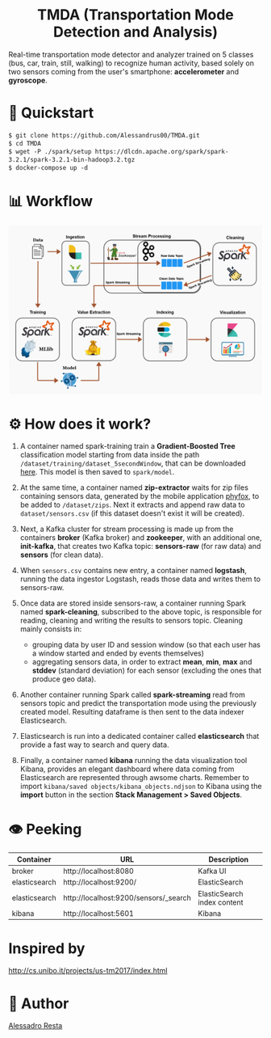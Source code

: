 <h1 align="center">TMDA (Transportation Mode Detection and Analysis)</h1>
<p>Real-time transportation mode detector and analyzer trained on 5 classes (bus, car, train, still, walking) to recognize human activity, based solely on two sensors coming from the user's smartphone: <b>accelerometer</b> and <b>gyroscope</b>. </p>

# 🚀 Quickstart
```shell
$ git clone https://github.com/Alessandrus00/TMDA.git
$ cd TMDA
$ wget -P ./spark/setup https://dlcdn.apache.org/spark/spark-3.2.1/spark-3.2.1-bin-hadoop3.2.tgz
$ docker-compose up -d
```

# 📊 Workflow 

<p align="center">
  <img src="./docs/workflow/WorkFlow.drawio.png" alt="workflow"/>
</p>

# ⚙️ How does it work?
1. A container named spark-training train a **Gradient-Boosted Tree** classification model starting from data inside the path `/dataset/training/dataset_5secondWindow`, that can be downloaded [here](http://cs.unibo.it/projects/us-tm2017/download.html). This model is then saved to `spark/model`.

2. At the same time, a container named **zip-extractor** waits for zip files containing sensors data, generated by the mobile application [phyfox](https://phyphox.org/), to be added to `/dataset/zips`. Next it extracts and append raw data to `dataset/sensors.csv` (if this dataset doesn't exist it will be created).

3. Next, a Kafka cluster for stream processing is made up from the containers **broker** (Kafka broker) and **zookeeper**, with an additional one, **init-kafka**, that creates two Kafka topic: **sensors-raw** (for raw data) and **sensors** (for clean data).

4. When `sensors.csv` contains new entry, a container named **logstash**, running the data ingestor Logstash, reads those data and writes them to sensors-raw.

5. Once data are stored inside sensors-raw, a container running Spark named **spark-cleaning**, subscribed to the above topic, is responsible for reading, cleaning and writing the results to sensors topic.
Cleaning mainly consists in: 
    + grouping data by user ID and session window (so that each user has a window started and ended by events themselves)
    + aggregating sensors data, in order to extract **mean**, **min**, **max** and **stddev** (standard deviation) for each sensor (excluding the ones that produce geo data).

6. Another container running Spark called **spark-streaming** read from sensors topic and predict the transportation mode using the previously created model. Resulting dataframe is then sent to the data indexer Elasticsearch.

7. Elasticsearch is run into a dedicated container called **elasticsearch** that provide a fast way to search and query data.

8. Finally, a container named **kibana** running the data visualization tool Kibana, provides an elegant dashboard where data coming from Elasticsearch are represented through awsome charts. Remember to import `kibana/saved objects/kibana_objects.ndjson` to Kibana using the **import** button in the section **Stack Management > Saved Objects**.

# 👁 Peeking
| Container     | URL                                             | Description                           |
| ------------- | ----------------------------------------------- | ------------------------------------- |
| broker   | http://localhost:8080                           | Kafka UI |
| elasticsearch | http://localhost:9200/                          | ElasticSearch | base URL                |
| elasticsearch | http://localhost:9200/sensors/_search | ElasticSearch index content           |
| kibana        | http://localhost:5601                           | Kibana |

# Inspired by
http://cs.unibo.it/projects/us-tm2017/index.html

# 🤵 Author
[Alessadro Resta](https://github.com/Alessandrus00)